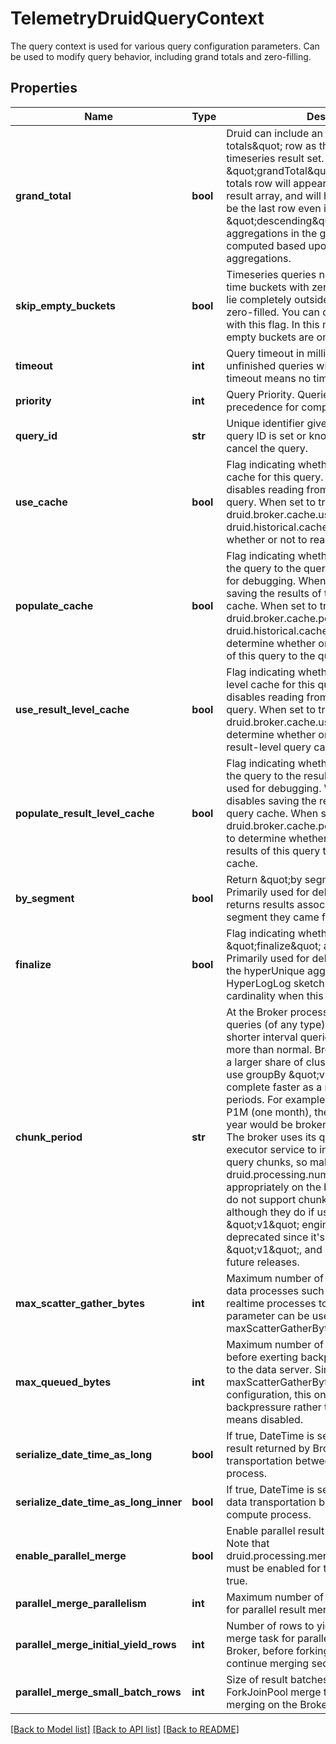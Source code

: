 # TelemetryDruidQueryContext

The query context is used for various query configuration parameters. Can be used to modify query behavior, including grand totals and zero-filling.
## Properties
Name | Type | Description | Notes
------------ | ------------- | ------------- | -------------
**grand_total** | **bool** | Druid can include an extra \&quot;grand totals\&quot; row as the last row of a timeseries result set. To enable this, set \&quot;grandTotal\&quot; to true. The grand totals row will appear as the last row in the result array, and will have no timestamp. It will be the last row even if the query is run in \&quot;descending\&quot; mode. Post-aggregations in the grand totals row will be computed based upon the grand total aggregations. | [optional] 
**skip_empty_buckets** | **bool** | Timeseries queries normally fill empty interior time buckets with zeroes. Time buckets that lie completely outside the data interval are not zero-filled. You can disable all zero-filling with this flag. In this mode, the data point for empty buckets are omitted from the results. | [optional] 
**timeout** | **int** | Query timeout in milliseconds, beyond which unfinished queries will be cancelled. 0 timeout means no timeout. | [optional] 
**priority** | **int** | Query Priority. Queries with higher priority get precedence for computational resources. | [optional] 
**query_id** | **str** | Unique identifier given to this query. If a query ID is set or known, this can be used to cancel the query. | [optional] 
**use_cache** | **bool** | Flag indicating whether to leverage the query cache for this query. When set to false, it disables reading from the query cache for this query. When set to true, Apache Druid uses druid.broker.cache.useCache or druid.historical.cache.useCache to determine whether or not to read from the query cache. | [optional] 
**populate_cache** | **bool** | Flag indicating whether to save the results of the query to the query cache. Primarily used for debugging. When set to false, it disables saving the results of this query to the query cache. When set to true, Druid uses druid.broker.cache.populateCache or druid.historical.cache.populateCache to determine whether or not to save the results of this query to the query cache. | [optional] 
**use_result_level_cache** | **bool** | Flag indicating whether to leverage the result level cache for this query. When set to false, it disables reading from the query cache for this query. When set to true, Druid uses druid.broker.cache.useResultLevelCache to determine whether or not to read from the result-level query cache. | [optional] 
**populate_result_level_cache** | **bool** | Flag indicating whether to save the results of the query to the result level cache. Primarily used for debugging. When set to false, it disables saving the results of this query to the query cache. When set to true, Druid uses druid.broker.cache.populateResultLevelCache to determine whether or not to save the results of this query to the result-level query cache. | [optional] 
**by_segment** | **bool** | Return \&quot;by segment\&quot; results. Primarily used for debugging, setting it to true returns results associated with the data segment they came from. | [optional] 
**finalize** | **bool** | Flag indicating whether to \&quot;finalize\&quot; aggregation results. Primarily used for debugging. For instance, the hyperUnique aggregator will return the full HyperLogLog sketch instead of the estimated cardinality when this flag is set to false. | [optional] 
**chunk_period** | **str** | At the Broker process level, long interval queries (of any type) may be broken into shorter interval queries to parallelize merging more than normal. Broken up queries will use a larger share of cluster resources, but, if you use groupBy \&quot;v1, it may be able to complete faster as a result. Use ISO 8601 periods. For example, if this property is set to P1M (one month), then a query covering a year would be broken into 12 smaller queries. The broker uses its query processing executor service to initiate processing for query chunks, so make sure druid.processing.numThreads is configured appropriately on the broker. groupBy queries do not support chunkPeriod by default, although they do if using the legacy \&quot;v1\&quot; engine. This context is deprecated since it&#39;s only useful for groupBy \&quot;v1\&quot;, and will be removed in the future releases. | [optional] 
**max_scatter_gather_bytes** | **int** | Maximum number of bytes gathered from data processes such as Historicals and realtime processes to execute a query. This parameter can be used to further reduce maxScatterGatherBytes limit at query time. | [optional] 
**max_queued_bytes** | **int** | Maximum number of bytes queued per query before exerting backpressure on the channel to the data server. Similar to maxScatterGatherBytes, except unlike that configuration, this one will trigger backpressure rather than query failure. Zero means disabled. | [optional] 
**serialize_date_time_as_long** | **bool** | If true, DateTime is serialized as long in the result returned by Broker and the data transportation between Broker and compute process. | [optional] 
**serialize_date_time_as_long_inner** | **bool** | If true, DateTime is serialized as long in the data transportation between Broker and compute process. | [optional] 
**enable_parallel_merge** | **bool** | Enable parallel result merging on the Broker. Note that druid.processing.merge.useParallelMergePool must be enabled for this setting to be set to true. | [optional] 
**parallel_merge_parallelism** | **int** | Maximum number of parallel threads to use for parallel result merging on the Broker. | [optional] 
**parallel_merge_initial_yield_rows** | **int** | Number of rows to yield per ForkJoinPool merge task for parallel result merging on the Broker, before forking off a new task to continue merging sequences. | [optional] 
**parallel_merge_small_batch_rows** | **int** | Size of result batches to operate on in ForkJoinPool merge tasks for parallel result merging on the Broker. | [optional] 

[[Back to Model list]](../README.md#documentation-for-models) [[Back to API list]](../README.md#documentation-for-api-endpoints) [[Back to README]](../README.md)


